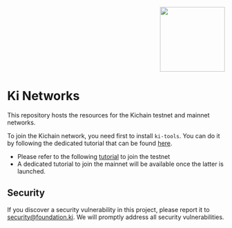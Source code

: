 <p align="right">
    <img width=150px src="https://wallet-testnet.blockchain.ki/static/img/icons/ki-chain.png" />
</p>

# Ki Networks
This repository hosts the resources for the Kichain testnet and mainnet networks.

To join the Kichain network, you need first to install `ki-tools`. You can do it by following the dedicated tutorial that can be found [here](https://github.com/KiFoundation/ki-tools/blob/master/README.md).

- Please refer to the following [tutorial](https://github.com/KiFoundation/ki-networks/blob/v0.1/Testnet/README.md) to join the testnet
- A dedicated tutorial to join the mainnet will be available once the latter is launched.

## Security
If you discover a security vulnerability in this project, please report it to security@foundation.ki. We will promptly address all security vulnerabilities.
